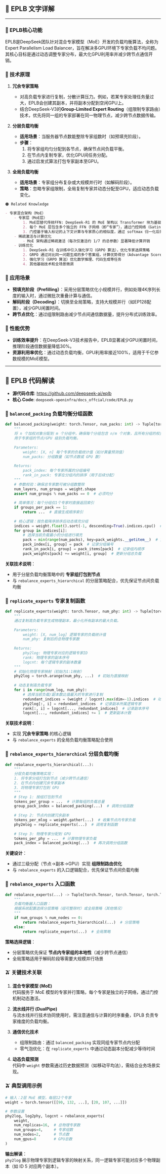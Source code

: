 ## 🍒 EPLB 文字详解

---

### 🥭 EPLB核心功能
EPLB是DeepSeek团队针对混合专家模型（MoE）开发的负载均衡算法，全称为 Expert Parallelism Load Balancer，旨在解决多GPU环境下专家负载不均问题。其核心目标是通过动态调整专家分布，最大化GPU利用率并减少跨节点通信开销。

### 🥭 技术原理
1. **冗余专家策略**  
   - 对高负载专家进行复制，分散计算压力。例如，若某专家处理任务量过大，EPLB会创建其副本，并将副本分配到空闲GPU上。
   - 结合DeepSeek-V3的**Group-Limited Expert Routing**（组限制专家路由）技术，优先将同一组的专家部署在同一物理节点，减少跨节点数据传输。

2. **分层负载均衡**  
   - **适用场景**：当服务器节点数能整除专家组数时（如预填充阶段）。
   - **步骤**：
     1. 将专家组均匀分配到各节点，确保节点间负载平衡。
     2. 在节点内复制专家，优化GPU间任务分配。
     3. 通过启发式算法打包专家副本至GPU。

3. **全局负载均衡**  
   - **适用场景**：专家组分布复杂或大规模并行时（如解码阶段）。
   - **策略**：忽略专家组限制，全局复制专家并动态分配至GPU，适应动态负载变化。

```markdown
🟠 Related Knowledge

- 专家混合架构（MoE）
    - 专家层（MoE层）
        1. ​MoE层替代传统FFN: DeepSeek-R1 的 MoE 架构以 Transformer 块为基础，将传统的前馈神经网络（FFN）替换为 MoE 层，每隔一层 Transformer 块进行一次替换
        2. 每个 MoE 层包含多个独立的 FFN 子网络（即“专家”），通过门控网络（Gating Network）动态选择当前输入应激活的专家（通常选择 top-2 或 top-4 专家）
        3. 门控基于输入标记的上下文计算与专家质心的相似度，通过 softmax 归一化后筛选出最相关的专家
    - 稀疏激活与计算优化
        - MoE 架构通过稀疏激活（每次仅激活约 1/7 的总参数）显著降低计算开销
    - 训练优化
        1. DeepSeek-R1 在训练中引入强化学习（GRPO 算法），优化专家选择策略
        2. GRPO 通过对比同一问题生成的多个答案组，计算优势得分（Advantage Score）以调整路由策略，无需依赖独立的奖励模型
        3. 强化学习（GRPO 算法）优化数学推理、代码生成等任务
        4. 其他基础技术和全场景微调
```

### 🥭 应用场景
- **预填充阶段（Prefilling）**：采用分层策略优化小规模并行，例如处理4K序列长度的输入时，通过微批次重叠计算与通信。
- **解码阶段（Decoding）**：切换至全局策略，支持大规模并行（如EP128配置），减少GPU闲置时间。
- **跨节点优化**：通过组限制路由减少节点间通信数据量，提升分布式训练效率。

### 🥭 性能优势
- **训练效率提升**：在DeepSeek-V3技术报告中，EPLB显著减少GPU闲置时间，推理阶段通信数据量降低30%。
- **资源利用率优化**：通过动态负载均衡，GPU利用率接近100%，适用于千亿参数规模的MoE模型。

---

## 🍩 EPLB 代码解读
- **源代码仓库**: https://github.com/deepseek-ai/eplb
- **核心 Code**: `deepseek-openinfra/docs_offcial/code/EPLB.py`

### 🥭 `balanced_packing` 负载均衡分组函数
```python
def balanced_packing(weight: torch.Tensor, num_packs: int) -> Tuple[torch.Tensor, torch.Tensor]:
    """
    将 n 个加权对象分配到 m 个分组中，确保每个分组包含 n/m 个对象，且所有分组的权重尽可能均衡。
    用于专家组的节点/GPU 级别负载均衡。
    
    Parameters:
        weight: [X, n] 每个专家的负载统计值（如计算量预测值）
        num_packs: 分组数量（如节点数或 GPU 数）
    
    Returns: 
        pack_index: 每个专家所属的分组编号
        rank_in_pack: 专家在分组内的排序（用于后续分配）
    """
    # 参数校验：确保总专家数可被分组数整除
    num_layers, num_groups = weight.shape
    assert num_groups % num_packs == 0  # 必须均分
    
    # 简单情况：每个分组仅1个专家时直接返回索引
    if groups_per_pack == 1:
        return ...  # 直接生成顺序索引
    
    # 核心逻辑：按负载降序排序后动态填充分组
    indices = weight.float().sort(-1, descending=True).indices.cpu()  # 按负载降序排序
    for group in indices[i]:
        # 选择当前负载最小的分组进行填充
        pack = min(range(num_packs), key=pack_weights.__getitem__)  # 贪心算法
        pack_index[i, group] = pack  # 记录分组编号
        rank_in_pack[i, group] = pack_items[pack]  # 记录组内顺序
        pack_weights[pack] += weight[i, group]  # 更新分组总负载
```

**关联技术说明**：
- 用于分层负载均衡策略中的 **专家组打包到节点**
- 与 `rebalance_experts_hierarchical` 的分层策略配合，优先保证节点间负载均衡

### 🥭 `replicate_experts` 专家复制函数
```python
def replicate_experts(weight: torch.Tensor, num_phy: int) -> Tuple[torch.Tensor, torch.Tensor, torch.Tensor]:
    """
    通过复制高负载专家生成物理副本，最小化所有副本的最大负载。
    
    Parameters:
        weight: [X, num_log] 逻辑专家的负载统计值
        num_phy: 复制后的总物理专家数
    
    Returns:
        phy2log: 物理专家对应的逻辑专家ID
        rank: 物理专家的副本序号
        logcnt: 每个逻辑专家的副本数量
    """
    # 初始化物理专家映射（初始为1:1映射）
    phy2log = torch.arange(num_phy, ...)  # 初始为直接映射
    
    # 动态复制高负载专家
    for i in range(num_log, num_phy):
        # 选择当前负载/副本数比值最大的专家进行复制
        redundant_indices = (weight / logcnt).max(dim=-1).indices  # 动态选择复制目标
        phy2log[:, i] = redundant_indices  # 记录副本所属逻辑专家
        rank[:, i] = logcnt[..., redundant_indices]  # 记录副本序号
        logcnt[..., redundant_indices] += 1  # 更新副本计数
```

**关联技术说明**：
- 实现 **冗余专家策略** 的核心逻辑
- 与 `rebalance_experts` 的全局负载均衡策略配合使用

### 🥭 `rebalance_experts_hierarchical` 分层负载均衡
```python
def rebalance_experts_hierarchical(...):
    """
    分层负载均衡策略实现：
    1. 将专家分组打包到节点（减少跨节点通信）
    2. 在节点内创建冗余专家副本
    3. 将物理专家打包到 GPU
    """
    # Step 1: 按组打包到节点
    tokens_per_group = ...  # 计算每组的负载总量
    group_pack_index = balanced_packing(...)  # 调用分组函数
    
    # Step 2: 节点内创建冗余副本
    tokens_per_mlog = weight.gather(...)  # 收集节点内专家负载
    phy2mlog = replicate_experts(...)  # 调用复制函数
    
    # Step 3: 物理专家分配到 GPU
    tokens_per_phy = ...  # 计算物理专家负载
    pack_index = balanced_packing(...)  # 再次调用分组函数
```

**关键设计**：
- 通过三级分配（节点→副本→GPU）实现 **组限制路由优化**
- 与 `rebalance_experts` 的入口逻辑配合，优先保证节点间负载均衡

### 🥭 `rebalance_experts` 入口函数
```python
def rebalance_experts(...) -> Tuple[torch.Tensor, torch.Tensor, torch.Tensor]:
    """
    负载均衡器入口函数：
    根据系统配置选择分层策略（组可整除时）或全局策略（其他情况）
    """
    if num_groups % num_nodes == 0:
        return rebalance_experts_hierarchical(...)  # 分层策略
    else:
        return replicate_experts(...)  # 全局策略
```

**策略选择逻辑**：
- 分层策略优先保证 **节点内专家组的本地性**（减少跨节点通信）
- 全局策略适用于解码阶段等需要大规模并行场景

### 🫒 关键技术关联
1. **混合专家模型 (MoE)**  
   代码服务于 MoE 模型的专家并行策略，每个专家是独立的子网络，通过门控机制动态激活。

2. **流水线并行 (DualPipe)**  
   与流水线并行技术协同使用时，需注意通信与计算的时序重叠，EPLB 负责专家维度的负载均衡。

3. **通信优化技术**  
   - 组限制路由：通过 `balanced_packing` 实现同组专家节点内分配
   - 零气泡优化：在 `replicate_experts` 中通过动态副本分配减少等待时间

4. **动态负载预测**  
   代码中 `weight` 参数需通过历史数据预测（如移动平均法），需结合业务场景实现。

### 🫒 典型调用示例
```python
# 输入：2层 MoE 模型，每层12个专家
weight = torch.tensor([[90, 132, ...], [20, 107, ...]]) 

# 参数设置
phy2log, log2phy, logcnt = rebalance_experts(
    weight, 
    num_replicas=16,  # 总物理专家数
    num_groups=4,     # 专家组数
    num_nodes=2,      # 节点数
    num_gpus=8        # GPU总数
)
```
**输出解读**：  
`phy2log` 展示物理专家到逻辑专家的映射关系，同一逻辑专家可能对应多个物理副本（如 ID 5 对应两个副本）。

